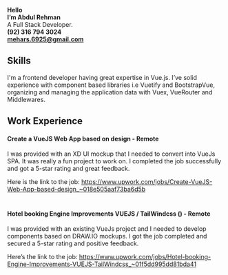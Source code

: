 **Hello  
I’m Abdul Rehman**  
A Full Stack Developer.  
**(92) 316 794 3024**  
[**mehars.6925@gmail.com**](mailto:mehars.6925@gmail.com)
## **Skills**
I'm a frontend developer having great expertise in Vue.js. I’ve solid experience with component based libraries i.e Vuetify and BootstrapVue, organizing and managing the application data with Vuex, VueRouter and Middlewares.
## **Work Experience**
#### **Create a VueJS Web App based on design - Remote**
I was provided with an XD UI mockup that I needed to convert into VueJs SPA. It was really a fun project to work on. I completed the job successfully and got a 5-star rating and great feedback.

Here is the link to the job: <https://www.upwork.com/jobs/Create-VueJS-Web-App-based-design_~018e505aaf73ba6d5b>
#
#### **Hotel booking Engine Improvements VUEJS / TailWindcss () - Remote**
I was provided with an existing VueJs project and I needed to develop components based on DRAW.IO mockups. I got the job completed and secured a 5-star rating and positive feedback.

Here’s the link to the job: <https://www.upwork.com/jobs/Hotel-booking-Engine-Improvements-VUEJS-TailWindcss_~01f5dd995dd81bda41>


